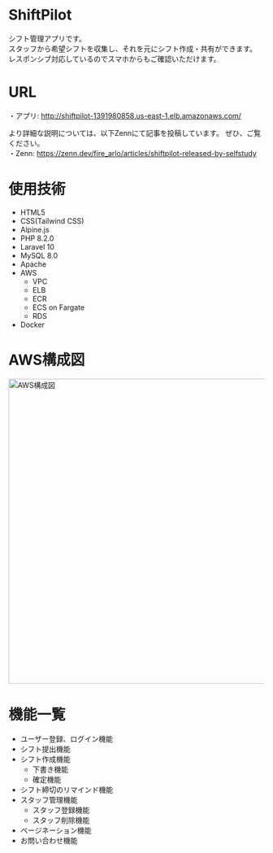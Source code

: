 # ShiftPilot
 シフト管理アプリです。<br >
 スタッフから希望シフトを収集し、それを元にシフト作成・共有ができます。 <br >
 レスポンシブ対応しているのでスマホからもご確認いただけます。
 <!-- <img width="1400" alt="スクリーンショット 2020-05-07 0 06 18" src="https://user-images.githubusercontent.com/60876388/81193748-c51d9b00-8ff6-11ea-9981-46789f016300.png">
 <img width="350" height="700" src= "https://user-images.githubusercontent.com/60876388/81476543-643bd000-924d-11ea-9d26-cac305ca9f91.jpeg"> -->

# URL
・アプリ: http://shiftpilot-1391980858.us-east-1.elb.amazonaws.com/ <br >

より詳細な説明については、以下Zennにて記事を投稿しています。 ぜひ、ご覧ください。<br >
・Zenn: https://zenn.dev/fire_arlo/articles/shiftpilot-released-by-selfstudy

# 使用技術
- HTML5
- CSS(Tailwind CSS)
- Alpine.js
- PHP 8.2.0
- Laravel 10
- MySQL 8.0
- Apache
- AWS
  - VPC
  - ELB
  - ECR
  - ECS on Fargate
  - RDS
- Docker

# AWS構成図
<img width="600" alt="AWS構成図" src="https://github.com/arlo-engineer/ShiftPilot/assets/134134014/c2a2e1f1-ed33-4d40-919e-dec567a47dd4">

<!--
※以下、要更新

## CircleCi CI/CD
- Githubへのpush時に、RspecとRubocopが自動で実行されます。
- masterブランチへのpushでは、RspecとRubocopが成功した場合、EC2への自動デプロイが実行されます
-->

# 機能一覧
- ユーザー登録、ログイン機能
- シフト提出機能
- シフト作成機能
  - 下書き機能
  - 確定機能
- シフト締切のリマインド機能
- スタッフ管理機能
  - スタッフ登録機能
  - スタッフ削除機能
- ページネーション機能
- お問い合わせ機能

<!--
# テスト
- RSpec
  - 単体テスト(model)
  - 機能テスト(request)
  - 統合テスト(feature)
-->
